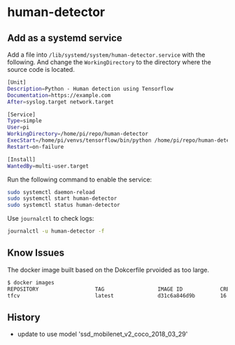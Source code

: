 # human-detector

## Add as a systemd service

Add a file into `/lib/systemd/system/human-detector.service` with the following. And change the `WorkingDirectory` to the directory where the source code is located.

```bash
[Unit]
Description=Python - Human detection using Tensorflow
Documentation=https://example.com
After=syslog.target network.target

[Service]
Type=simple
User=pi
WorkingDirectory=/home/pi/repo/human-detector
ExecStart=/home/pi/venvs/tensorflow/bin/python /home/pi/repo/human-detector/app.py --serve-in-foreground
Restart=on-failure

[Install]
WantedBy=multi-user.target
```

Run the following command to enable the service:

```bash
sudo systemctl daemon-reload
sudo systemctl start human-detector
sudo systemctl status human-detector
```

Use `journalctl` to check logs:

```bash
journalctl -u human-detector -f
```

## Know Issues

The docker image built based on the Dokcerfile prvoided as too large. 

```bash
$ docker images
REPOSITORY                  TAG                 IMAGE ID            CREATED             SIZE
tfcv                        latest              d31c6a846d9b        16 hours ago        5.59GB
```

## History

- update to use model 'ssd_mobilenet_v2_coco_2018_03_29'
